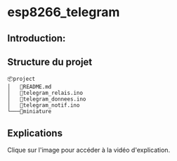 # esp8266_telegram

## Introduction: 



## Structure du projet
```
📦project
│   📜README.md
│   📜telegram_relais.ino
│   📜telegram_donnees.ino
│   📜telegram_notif.ino
└───📜miniature

```

## Explications

Clique sur l'image pour accéder à la vidéo d'explication.
